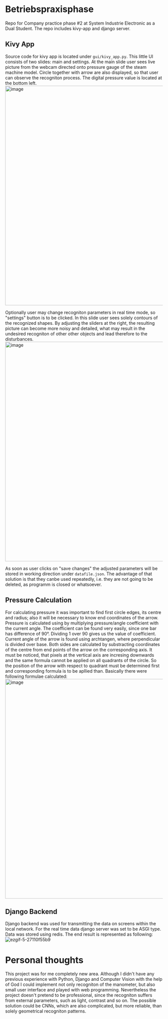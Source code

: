 # Betriebspraxisphase
Repo for Company practice phase #2 at System Industrie Electronic as a Dual Student. The repo includes kivy-app and django server. 

## Kivy App
Source code for kivy app is located under ```gui/kivy_app.py```. This little UI consists of two slides: main and settings. 
At the main slide user sees live picture from the webcam directed onto pressure gauge of the steam machine model.
Circle together with arrow are also displayed, so that user can observe the recogniton process. The digital pressure value is located at the bottom left. 
<img width="700" alt="image" src="https://user-images.githubusercontent.com/71139952/181781776-7114d34c-5d09-4848-a278-f17e41169b8b.png">

Optionally user may change recogniton parameters in real time mode, so "settings" button is to be clicked. In this slide user sees solely contours 
of the recognized shapes. By adjusting the sliders at the right, the resulting picture can become more noisy and detailed, what may result in the undesired
recogniton of other other objects and lead therefore to the disturbances. 
<img width="700" alt="image" src="https://user-images.githubusercontent.com/71139952/181783024-e6dbd33a-9e22-4625-9e19-cc42f6fea8c1.png">

As soon as user clicks on "save changes" the adjusted parameters will be stored in working direction under ```datafile.json```. 
The advantage of that solution is that they canbe used repeatedly, i.e. they are not going to be deleted, as programm is closed or whatsoever.
## Pressure Calculation 

For calculating pressure it was important to find first circle edges, its centre and radius; also it will be necessary to know end coordinates of
the arrow. Pressure is calculated using by multiplying pressure/angle coefficient with the current angle. The coefficient can be found very easily,
since one bar has difference of 90°. Dividing 1 over 90 gives us the value of coefficient. Current angle of the arrow is found using archtangen, where 
perpendicular is divided over base. Both sides are calculated by substracting coordinates of the centre from end points of the arrow on the corresponding axis.
It must be noticed, that pixels at the vertical axis are incresing downwards and the same formula cannot be applied on all quadrants of the circle. 
So the position of the arrow with respect to quadrant must be determined first and corresponding formula is to be apllied than. 
Basically there were following formulae calculated:
<img width="700" alt="image" src="https://user-images.githubusercontent.com/71139952/181789761-a3bd005c-003e-4955-8001-2462c8fc0598.png">


## Django Backend

Django backend was used for transmitting the data on screens within the local network. For the real time data django server was set to be ASGI type. Data was stored using redis. The end result is represented as following:
![ezgif-5-27110f55b9](https://user-images.githubusercontent.com/71139952/181797282-2d81323d-c4b1-465a-b7b9-c321096b6422.gif)

# Personal thoughts

This project was for me completely new area. Although I didn't have any previous experience with Python, Django and Computer Vision with the help of God I could implement not only recogniton of the manometer, but also small user interface and played with web programming. Nevertheless the project doesn't pretend to be professional, since the recogniton suffers from external parameters, such as light, contrast and so on. The possible solution could be CNNs, which are also complicated, but more reliable, than solely geometrical recogniton patterns.
